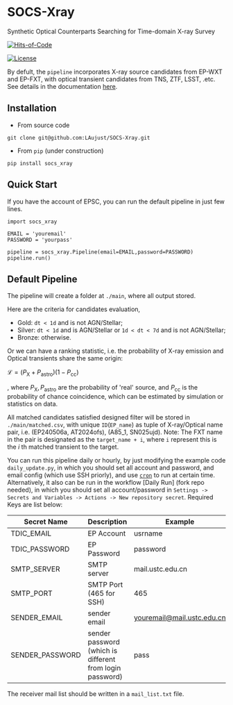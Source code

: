# SOCS-Xray
Synthetic Optical Counterparts Searching for Time-domain X-ray Survey

[![Hits-of-Code](https://hitsofcode.com/github/LAujust/SOCS_Xray?branch=master)](https://hitsofcode.com/github/LAujust/SOCS_Xray/view?branch=master)

[![License](https://img.shields.io/badge/License-Apache_2.0-blue.svg)](https://opensource.org/licenses/Apache-2.0)

By defult, the `pipeline` incorporates X-ray source candidates from EP-WXT and EP-FXT, with optical transient candidates from TNS, ZTF, LSST, .etc. See details in the documentation [here](https://socs-xray.readthedocs.io/en/latest/).

## Installation

- From source code

```
git clone git@github.com:LAujust/SOCS-Xray.git
```

- From `pip` (under construction)

```
pip install socs_xray
```

## Quick Start

If you have the account of EPSC, you can run the default pipeline in just few lines. 

```
import socs_xray

EMAIL = 'youremail'
PASSWORD = 'yourpass'

pipeline = socs_xray.Pipeline(email=EMAIL,password=PASSWORD)
pipeline.run()
```

## Default Pipeline

The pipeline will create a folder at `./main`, where all output stored. 

Here are the criteria for candidates evaluation,

- Gold: `dt < 1d` and is not AGN/Stellar;
- Silver: `dt < 1d` and is AGN/Stellar or `1d < dt < 7d` and is not AGN/Stellar;
- Bronze: otherwise.

Or we can have a ranking statistic, i.e. the probability of X-ray emission and Optical transients share the same origin:

$\mathcal{L} = (P_{\mathrm{X}} + P_{\mathrm{astro}})(1-P_{\mathrm{cc}})$

, where $P_{\mathrm{X}},P_{\mathrm{astro}}$ are the probability of 'real' source, and $P_{\mathrm{cc}}$ is the probability of chance coincidence, which can be estimated by simulation or statistics on data.


All matched candidates satisfied designed filter will be stored in `./main/matched.csv`, with unique `ID`(`EP_name`) as tuple of X-ray/Optical name pair, i.e. (EP240506a, AT2024ofs), (A85_1, SN025ujd). Note: The FXT name in the pair is designated as the `target_name + i`, where `i` represent this is the $i$ th matched transient to the target. 

You can run this pipeline daily or hourly, by just modifying the example code `daily_update.py`, in which you should set all account and password, and email config (which use SSH priorly), and use [`cron`](https://en.wikipedia.org/wiki/Cron) to run at certain time. Alternatively, it also can be run in the workflow [Daily Run] (fork repo needed), in which you should set all account/password in `Settings -> Secrets and Variables -> Actions -> New repository secret`. Required Keys are list below:

| Secret Name   | Description | Example |
|--------|-----|-------|
| TDIC_EMAIL  | EP Account  | usrname    |
| TDIC_PASSWORD    | EP Password  | password    |
| SMTP_SERVER| SMTP server  | mail.ustc.edu.cn    |
| SMTP_PORT  | SMTP Port (465 for SSH)  | 465    |
| SENDER_EMAIL  | sender email  | youremail@mail.ustc.edu.cn |
| SENDER_PASSWORD  | sender password (which is different from login password)  | pass |

The receiver mail list should be written in a `mail_list.txt` file. 
